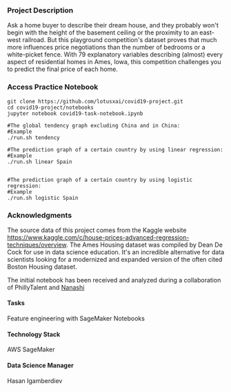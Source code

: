 ### Project Description
Ask a home buyer to describe their dream house, and they probably won't begin with the height of the basement ceiling or the proximity to an east-west railroad. But this playground competition's dataset proves that much more influences price negotiations than the number of bedrooms or a white-picket fence. With 79 explanatory variables describing (almost) every aspect of residential homes in Ames, Iowa, this competition challenges you to predict the final price of each home.




### Access Practice Notebook
```
git clone https://github.com/lotusxai/covid19-project.git
cd covid19-project/notebooks
jupyter notebook covid19-task-notebook.ipynb

#The global tendency graph excluding China and in China:
#Example
./run.sh tendency

#The prediction graph of a certain country by using linear regression:
#Example
./run.sh linear Spain


#The prediction graph of a certain country by using logistic regression:
#Example
./run.sh logistic Spain
```

### Acknowledgments
The source data of this project comes from the Kaggle website https://www.kaggle.com/c/house-prices-advanced-regression-techniques/overview.
The Ames Housing dataset was compiled by Dean De Cock for use in data science education. It's an incredible alternative for data scientists looking for a modernized and expanded version of the often cited Boston Housing dataset. 


The initial notebook has been received and analyzed during a collaboration of PhillyTalent and [Nanashi](https://www.kaggle.com/jesucristo)

#### Tasks
Feature engineering with SageMaker Notebooks


#### Technology Stack
AWS SageMaker



#### Data Science Manager
Hasan Igamberdiev
